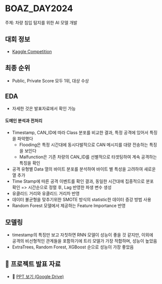 # BOAZ_DAY2024
주제: 차량 침입 탐지를 위한 AI 모델 개발

## 대회 정보
- [Kaggle Competition](https://www.kaggle.com/competitions/boaz-day-2024)

## 최종 순위
- Public, Private Score 모두 1위, 대상 수상

## EDA
- 자세한 것은 발표자료에서 확인 가능
#### 도메인 분석과 전처리
   - Timestamp, CAN_ID에 따라 Class 분포를 비교한 결과, 특정 공격에 있어서 특징을 파악했다
     - Flooding은 특정 시간대에 동시다발적으로 CAN 메시지를 대량 전송하는 특징을 보인다
     - Malfunction은 기존 차량의 CAN_ID를 선별적으로 타겟팅하여 계속 공격하는 특징을 확인
   - 공격 유형별 Data 열의 바이트 분포를 분석하여 바이트 별 특성을 고려하여 새로운 열 추가
   - Time Stamp에 따른 공격 이벤트를 확인 결과, 동일한 시간대에 집중적으로 분포 확인 => 시간순으로 정렬 후, Lag 반영한 파생 변수 생성
   - 유클리드 거리와 유클리드 거리차 반영
   - 데이터 불균형을 맞추기위한 SMOTE 방식의 statistic한 데이터 증강 방법 사용
   - Random Forest 모델에서 제공하는 Feature Importance 반영

## 모델링
- timestamp의 특징만 보고 자칫하면 RNN 모델이 성능이 좋을 것 같지만, 이외에 공격의 비선형적인 관계들을 포함하기에 트리 모델가 가장 적합하며, 성능이 높았음
- ExtraTrees, Random Forest, XGBoost 순으로 성능이 가장 좋았음

## 📂 프로젝트 발표 자료  
- 📑 [PPT 보기 (Google Drive)](https://drive.google.com/file/d/1QkgNXItPlVNNKyIhgYH_FRTk18werLa8/preview)



